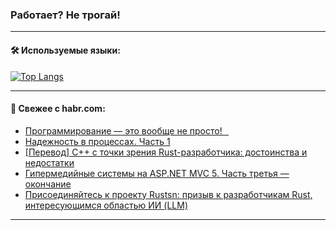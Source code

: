 ### Работает? Не трогай!

---
<!--
#### 🛠️ Technical stack:

![Java](https://img.shields.io/badge/Java-informational?logo=Oracle&style=flat&logoColor=white&color=FF4500)
![Kotlin](https://img.shields.io/badge/Kotlin-informational?logo=Kotlin&style=flat&logoColor=white&color=774D97)
![TS](https://img.shields.io/badge/TypeScript-informational?logo=typeScript&style=flat&logoColor=black&color=017acc)
![Python](https://img.shields.io/badge/Python-informational?logo=Python&style=flat&logoColor=black&color=ffdd54) <br>
![Spring](https://img.shields.io/badge/Spring-informational?logo=Spring&style=flat&logoColor=white&color=6DB33F) 
![SpringBoot](https://img.shields.io/badge/SpringBoot-informational?logo=SpringBoot&style=flat&logoColor=white&color=6DB33F)
![Nest](https://img.shields.io/badge/NestJS-informational?logo=NestJS&style=flat&logoColor=white&color=E0234E) 
![NodeJS](https://img.shields.io/badge/NodeJS-informational?logo=node.js&style=flat&logoColor=white&color=70A760)<br>
![PostgreSQL](https://img.shields.io/badge/PostgreSQL-informational?logo=PostgreSQL&style=flat&logoColor=white&color=DAA520)
![MongoDB](https://img.shields.io/badge/MongoDB-informational?logo=MongoDB&style=flat&logoColor=white&color=870000)
![Apache](https://img.shields.io/badge/Apache-informational?logo=apache&style=flat&logoColor=white&color=f74e28)

___ 
-->

#### 🛠️ Используемые языки:

[![Top Langs](https://github-readme-stats-u2qms2cxw-advtsettinggmailcoms-projects.vercel.app/api/top-langs/?username=zloylis&langs_count=10&hide_title=true&title_color=e6edf3&size_weight=0.5&count_weight=0.5&layout=compact&hide_progress=true&hide_border=true&theme=dracula)](https://github.com/zloylis)

<!---


####  :octocat:&nbsp;&nbsp; Статистика:

![GitHub stats](https://github-readme-stats-u2qms2cxw-advtsettinggmailcoms-projects.vercel.app/api?username=zloylis&show_icons=true&hide_border=true&theme=dracula&title_color=e6edf3&include_all_commits=true&count_private=true&hide_rank=false&hide_title=true&rank_icon=github)
-->
---

#### 💬 Свежее с habr.com:

<!-- BLOG-POST-LIST:START -->
- [Программирование — это вообще не просто!⠀](https://habr.com/ru/companies/timeweb/articles/840200/?utm_source=habrahabr&utm_medium=rss&utm_campaign=840200)
- [Надежность в процессах. Часть 1](https://habr.com/ru/articles/844992/?utm_source=habrahabr&utm_medium=rss&utm_campaign=844992)
- [[Перевод] C++ с точки зрения Rust-разработчика: достоинства и недостатки](https://habr.com/ru/articles/844988/?utm_source=habrahabr&utm_medium=rss&utm_campaign=844988)
- [Гипермедийные системы на ASP.NET MVC 5. Часть третья — окончание](https://habr.com/ru/articles/844984/?utm_source=habrahabr&utm_medium=rss&utm_campaign=844984)
- [Присоединяйтесь к проекту Rustsn: призыв к разработчикам Rust, интересующимся областью ИИ &lpar;LLM&rpar;](https://habr.com/ru/articles/844976/?utm_source=habrahabr&utm_medium=rss&utm_campaign=844976)
<!-- BLOG-POST-LIST:END -->

---
